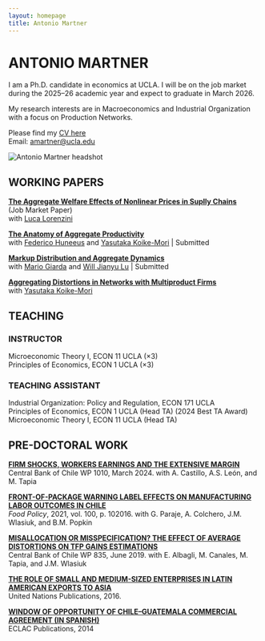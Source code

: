```yaml
---
layout: homepage
title: Antonio Martner
---
```


# ANTONIO MARTNER

<section class="home-hero">
  <div class="hero-text" markdown="1">
I am a Ph.D. candidate in economics at UCLA. I will be on the job market during the 2025–26 academic year and expect to graduate in March 2026.

My research interests are in Macroeconomics and Industrial Organization with a focus on Production Networks.

Please find my [CV here](https://amartner.github.io/cv_june2025.pdf)  
Email: amartner@ucla.edu
  </div>

  <img class="hero-photo" src="/assets/img/AMartnerweb.jpg" alt="Antonio Martner headshot">
</section>


## WORKING PAPERS

**[The Aggregate Welfare Effects of Nonlinear Prices in Suplly Chains](https://www.bcentral.cl/en/web/banco-central/content/-/detalle/documento-de-trabajo-1049)**  
(Job Market Paper)  
with [Luca Lorenzini](https://sites.google.com/view/lucalorenzini/)  


**[The Anatomy of Aggregate Productivity](https://amartner.github.io/TFP_A_250905.pdf)**  
with [Federico Huneeus](https://www.fedehuneeus.com/) and [Yasutaka Koike-Mori](https://yasutakakoike-mori.com/) | Submitted


**[Markup Distribution and Aggregate Dynamics](https://amartner.github.io/Mu_c_09052025.pdf)**  
with [Mario Giarda](https://www.mariogiarda.com/) and [Will Jianyu Lu](https://jianyulu.weebly.com/) | Submitted


**[Aggregating Distortions in Networks with Multiproduct Firms](https://yasutakakoike-mori.com/files/Yasu_JMP.pdf)**  
with [Yasutaka Koike-Mori](https://yasutakakoike-mori.com/)



## TEACHING

### INSTRUCTOR
Microeconomic Theory I, ECON 11 UCLA (×3)  
Principles of Economics, ECON 1 UCLA (×3)

### TEACHING ASSISTANT
Industrial Organization: Policy and Regulation, ECON 171 UCLA  
Principles of Economics, ECON 1 UCLA (Head TA) (2024 Best TA Award)  
Microeconomic Theory I, ECON 11 UCLA (Head TA)



## PRE-DOCTORAL WORK

[**FIRM SHOCKS, WORKERS EARNINGS AND THE EXTENSIVE MARGIN**](https://www.bcentral.cl/en/content/-/details/documento-de-trabajo-n-1010)  
Central Bank of Chile WP 1010, March 2024. with A. Castillo, A.S. León, and M. Tapia

[**FRONT-OF-PACKAGE WARNING LABEL EFFECTS ON MANUFACTURING LABOR OUTCOMES IN CHILE**](https://www.sciencedirect.com/science/article/pii/S0306919220302220)  
*Food Policy*, 2021, vol. 100, p. 102016. with G. Paraje, A. Colchero, J.M. Wlasiuk, and B.M. Popkin

[**MISALLOCATION OR MISSPECIFICATION? THE EFFECT OF AVERAGE DISTORTIONS ON TFP GAINS ESTIMATIONS**](https://www.bcentral.cl/documents/33528/133326/dtbc835.pdf/e7b4b638-ea7d-fe32-e360-4f79ece2edf4?t=1655149225333)  
Central Bank of Chile WP 835, June 2019. with E. Albagli, M. Canales, M. Tapia, and J.M. Wlasiuk

[**THE ROLE OF SMALL AND MEDIUM-SIZED ENTERPRISES IN LATIN AMERICAN EXPORTS TO ASIA**](https://www.un-ilibrary.org/content/books/9789210572187c007)  
United Nations Publications, 2016.

[**WINDOW OF OPPORTUNITY OF CHILE–GUATEMALA COMMERCIAL AGREEMENT (IN SPANISH)**](https://repository.eclac.org/handle/11362/37216)  
ECLAC Publications, 2014

